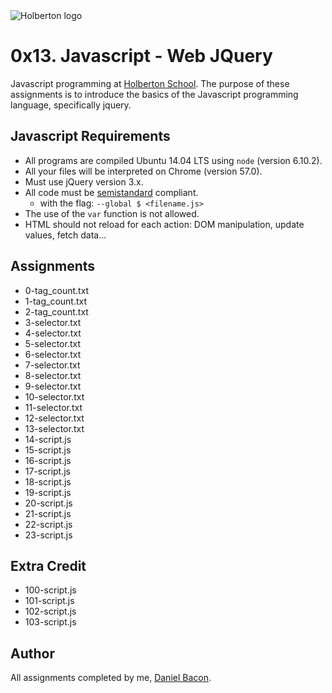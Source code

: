 <img src="https://www.holbertonschool.com/assets/holberton-logo-1cc451260ca3cd297def53f2250a9794810667c7ca7b5fa5879a569a457bf16f.png" alt="Holberton logo">

0x13. Javascript - Web JQuery
=============================
Javascript programming at [Holberton School](https://www.holbertonschool.com). The purpose of these assignments is to introduce the basics of the Javascript programming language, specifically jquery.

Javascript Requirements
-----------------------
* All programs are compiled Ubuntu 14.04 LTS using `node` (version 6.10.2).
* All your files will be interpreted on Chrome (version 57.0).
* Must use jQuery version 3.x.
* All code must be [semistandard](https://github.com/Flet/semistandard) compliant.
    * with the flag:
    `--global $ <filename.js>`
* The use of the `var` function is not allowed.
* HTML should not reload for each action: DOM manipulation, update values, fetch data...

Assignments
-----------
* 0-tag_count.txt
* 1-tag_count.txt
* 2-tag_count.txt
* 3-selector.txt
* 4-selector.txt
* 5-selector.txt
* 6-selector.txt
* 7-selector.txt
* 8-selector.txt
* 9-selector.txt
* 10-selector.txt
* 11-selector.txt
* 12-selector.txt
* 13-selector.txt
* 14-script.js
* 15-script.js
* 16-script.js
* 17-script.js
* 18-script.js
* 19-script.js
* 20-script.js
* 21-script.js
* 22-script.js
* 23-script.js

Extra Credit
------------
* 100-script.js
* 101-script.js
* 102-script.js
* 103-script.js

Author
------
All assignments completed by me, [Daniel Bacon](https://github.com/dfbacon).
